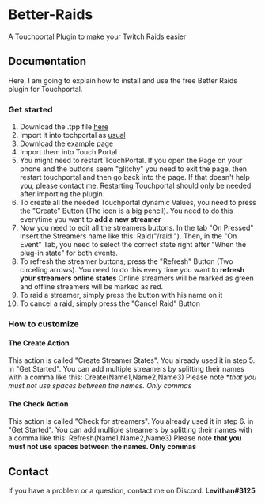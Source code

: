 # Better-Raids
A Touchportal Plugin to make your Twitch Raids easier

## Documentation
Here, I am going to explain how to install and use the free Better Raids plugin for Touchportal.

### Get started
1. Download the .tpp file [here](https://github.com/Levithan7/Better-Raids/blob/main/BetterRaid%20Testpage.tpz)
2. Import it into tochportal as [usual](https://www.touch-portal.com/blog/post/tutorials/import-plugin-guide.php#:~:text=Importing%20a%20plugin%20file&text=A%20Touch%20Portal%20plug%2Din%20file%20has%20the%20.,icon%20in%20the%20system%20tray.)
3. Download the [example page](https://github.com/Levithan7/Better-Raids/blob/main/BetterRaid%20Testpage.tpz)
4. Import them into Touch Portal
5. You might need to restart TouchPortal. If you open the Page on your phone and the buttons seem "glitchy" you need to exit the page, then restart touchportal and then go back into the page. If that doesn't help you, please contact me. Restarting Touchportal should only be needed after importing the plugin.
6. To create all the needed Touchportal dynamic Values, you need to press the "Create" Button (The icon is a big pencil). You need to do this everytime you want to **add a new streamer**
7. Now you need to edit all the streamers buttons. In the tab "On Pressed" insert the Streamers name like this: Raid("/raid <name>"). Then, in the "On Event" Tab, you need to select the correct state right after "When the plug-in state" for both events.
8. To refresh the streamer buttons, press the "Refresh" Button (Two circeling arrows). You need to do this every time you want to **refresh your streamers online states** Online streamers will be marked as green and offline streamers will be marked as red. 
9. To raid a streamer, simply press the button with his name on it
10. To cancel a raid, simply press the "Cancel Raid" Button

### How to customize
#### The Create Action
This action is called "Create Streamer States". You already used it in step 5. in "Get Started".
You can add multiple streamers by splitting their names with a comma like this: Create(Name1,Name2,Name3)
Please note **that you must not use spaces between the names. Only commas*

#### The Check Action
This action is called "Check for streamers". You already used it in step 6. in "Get Started".
You can add multiple streamers by splitting their names with a comma like this: Refresh(Name1,Name2,Name3)
Please note **that you must not use spaces between the names. Only commas**
  
## Contact
If you have a problem or a question, contact me on Discord.
**Levithan#3125**
